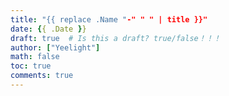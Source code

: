```yaml
---
title: "{{ replace .Name "-" " " | title }}"
date: {{ .Date }}
draft: true  # Is this a draft? true/false！！！
author: ["Yeelight"]
math: false
toc: true
comments: true
---
```

